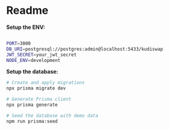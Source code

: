 # Readme

**Setup the ENV:**

```bash

PORT=3000
DB_URI=postgresql://postgres:admin@localhost:5433/kudiswap
JWT_SECRET=your_jwt_secret
NODE_ENV=development

```

**Setup the database:**

```bash
# Create and apply migrations
npx prisma migrate dev

# Generate Prisma client
npx prisma generate

# Seed the database with demo data
npm run prisma:seed
```